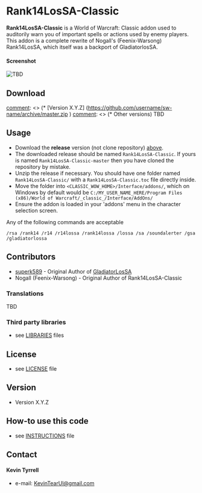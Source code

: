 Rank14LosSA-Classic
======
**Rank14LosSA-Classic** is a World of Warcraft: Classic addon used to auditorily warn you of important spells or actions used by enemy players. This addon is a complete rewrite of Nogall's (Feenix-Warsong) Rank14LosSA, which itself was a backport of GladiatorlosSA. 

#### Screenshot
[comment]: <> (To Be Completed)

![TBD](http://url/screenshot-software.png "screenshot software")

## Download
[comment]: <> (* [Version X.Y.Z] (https://github.com/username/sw-name/archive/master.zip )
[comment]: <> (* Other versions)
TBD

## Usage
* Download the **release** version (not clone repository) [above](#download).
* The downloaded release should be named `Rank14LosSA-Classic`. If yours is named `Rank14LosSA-Classic-master` then you have cloned the repository by mistake.
* Unzip the release if necessary. You should have one folder named `Rank14LosSA-Classic/` with a `Rank14LosSA-Classic.toc` file directly inside.
* Move the folder into `<CLASSIC_WOW_HOME>/Interface/addons/`, which on Windows by default would be `C:/MY_USER_NAME_HERE/Program Files (x86)/World of Warcraft/_classic_/Interface/AddOns/`
* Ensure the addon is loaded in your 'addons' menu in the character selection screen.

Any of the following commands are acceptable
```
/rsa /rank14 /r14 /r14lossa /rank14lossa /lossa /sa /soundalerter /gsa /gladiatorlossa
```

## Contributors
* [superk589](https://www.curseforge.com/members/superk589/projects) - Original Author of [GladiatorLosSA](https://www.curseforge.com/wow/addons/GladiatorlosSA)
* Nogall (Feenix-Warsong) - Original Author of Rank14LosSA-Classic

### Translations
TBD

### Third party libraries
* see [LIBRARIES](https://github.com/username/sw-name/blob/master/LIBRARIES.md) files

## License 
* see [LICENSE](https://github.com/username/sw-name/blob/master/LICENSE.md) file

## Version 
* Version X.Y.Z

## How-to use this code
* see [INSTRUCTIONS](https://github.com/username/sw-name/blob/master/INSTRUCTIONS.md) file

## Contact
#### Kevin Tyrrell
* e-mail: KevinTearUl@gmail.com
